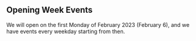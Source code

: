 ## Opening Week Events

We will open on the first Monday of February 2023 (February 6), and we have events every weekday starting from then.